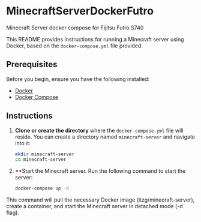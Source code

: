 # MinecraftServerDockerFutro
Minecraft Server docker compose for Fijitsu Futro S740

This README provides instructions for running a Minecraft server using Docker, based on the `docker-compose.yml` file provided.

## Prerequisites

Before you begin, ensure you have the following installed:

- [Docker](https://docs.docker.com/get-docker/) 
- [Docker Compose](https://docs.docker.com/compose/install/) 

## Instructions

1. **Clone or create the directory** where the `docker-compose.yml` file will reside. You can create a directory named `minecraft-server` and navigate into it:

   ```bash
   mkdir minecraft-server
   cd minecraft-server
   ```

2. **Start the Minecraft server. Run the following command to start the server:

   ```bash
   docker-compose up -d
   ```

This command will pull the necessary Docker image (itzg/minecraft-server), create a container, and start the Minecraft server in detached mode (-d flag).

